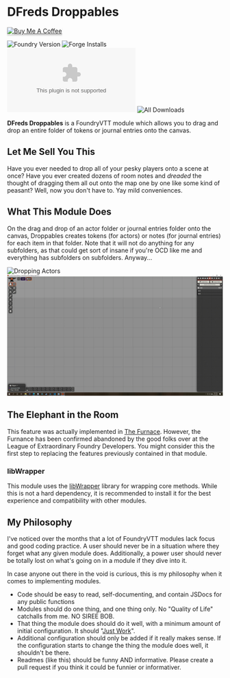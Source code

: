# DFreds Droppables

<a href="https://www.buymeacoffee.com/dfreds" target="_blank"><img src="https://www.buymeacoffee.com/assets/img/custom_images/orange_img.png" alt="Buy Me A Coffee" style="height: 41px !important;width: 174px !important;box-shadow: 0px 3px 2px 0px rgba(190, 190, 190, 0.5) !important;-webkit-box-shadow: 0px 3px 2px 0px rgba(190, 190, 190, 0.5) !important;" ></a>

![Foundry Version](https://img.shields.io/badge/Foundry-v0.7.9-informational)
![Forge Installs](https://img.shields.io/badge/dynamic/json?label=Forge%20Installs&query=package.installs&suffix=%25&url=https://forge-vtt.com/api/bazaar/package/dfreds-droppables&colorB=4aa94a)
![Latest Release Download Count](https://img.shields.io/github/downloads/dfreds/dfreds-droppables/latest/dfreds-droppables.zip)
![All Downloads](https://img.shields.io/github/downloads/dfreds/dfreds-droppables/total)

__DFreds Droppables__ is a FoundryVTT module which allows you to drag and drop an entire folder of tokens or journal entries onto the canvas.

## Let Me Sell You This

Have you ever needed to drop all of your pesky players onto a scene at once? Have you ever created dozens of room notes and _dreaded_ the thought of dragging them all out onto the map one by one like some kind of peasant? Well, now you don't have to. Yay mild conveniences.

## What This Module Does

On the drag and drop of an actor folder or journal entries folder onto the canvas, Droppables creates tokens (for actors) or notes (for journal entries) for each item in that folder. Note that it will not do anything for any subfolders, as that could get sort of insane if you're OCD like me and everything has subfolders on subfolders. Anyway...

![Dropping Actors](docs/droppables.gif)
![Dropping Journals](docs/droppables2.gif)

## The Elephant in the Room

This feature was actually implemented in [The Furnace](https://github.com/League-of-Foundry-Developers/fvtt-module-furnace). However, the Furnance has been confirmed abandoned by the good folks over at the League of Extraordinary Foundry Developers. You might consider this the first step to replacing the features previously contained in that module.

### libWrapper

This module uses the [libWrapper](https://github.com/ruipin/fvtt-lib-wrapper) library for wrapping core methods. While this is not a hard dependency, it is recommended to install it for the best experience and compatibility with other modules.

## My Philosophy

I've noticed over the months that a lot of FoundryVTT modules lack focus and good coding practice. A user should never be in a situation where they forget what any given module does. Additionally, a power user should never be totally lost on what's going on in a module if they dive into it.

In case anyone out there in the void is curious, this is my philosophy when it comes to implementing modules.

* Code should be easy to read, self-documenting, and contain JSDocs for any public functions
* Modules should do one thing, and one thing only. No "Quality of Life" catchalls from me. NO SIREE BOB.
* That thing the module does should do it well, with a minimum amount of initial configuration. It should "[Just Work](https://upload.wikimedia.org/wikipedia/commons/b/bf/ToddHoward2010sm_%28cropped%29.jpg)".
* Additional configuration should only be added if it really makes sense. If the configuration starts to change the thing the module does well, it shouldn't be there.
* Readmes (like this) should be funny AND informative. Please create a pull request if you think it could be funnier or informativer.
